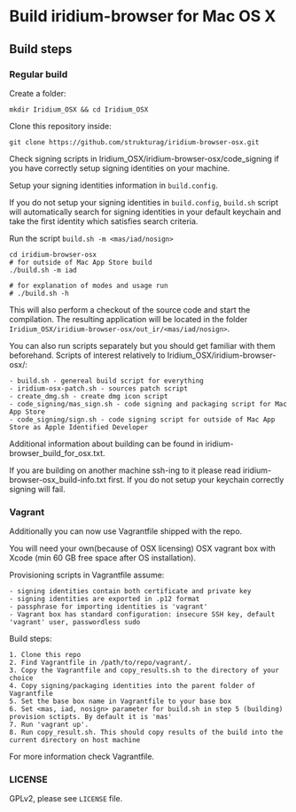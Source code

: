 # Build iridium-browser for Mac OS X

## Build steps

### Regular build

Create a folder:

    mkdir Iridium_OSX && cd Iridium_OSX

Clone this repository inside:

    git clone https://github.com/strukturag/iridium-browser-osx.git

Check signing scripts in Iridium_OSX/iridium-browser-osx/code_signing
if you have correctly setup signing identities on your machine.

Setup your signing identities information in `build.config`.

If you do not setup your signing identities in `build.config`, `build.sh` script will automatically search for
signing identities in your default keychain and take the first identity which satisfies search criteria.

Run the script `build.sh -m <mas/iad/nosign>`

    cd iridium-browser-osx
    # for outside of Mac App Store build
    ./build.sh -m iad

    # for explanation of modes and usage run
    # ./build.sh -h

This will also perform a checkout of the source code and start the
compilation. The resulting application will be located in the folder
`Iridium_OSX/iridium-browser-osx/out_ir/<mas/iad/nosign>`.

You can also run scripts separately but you should get familiar with them beforehand.
Scripts of interest relatively to Iridium_OSX/iridium-browser-osx/:

    - build.sh - genereal build script for everything
    - iridium-osx-patch.sh - sources patch script
    - create_dmg.sh - create dmg icon script
    - code_signing/mas_sign.sh - code signing and packaging script for Mac App Store
    - code_signing/sign.sh - code signing script for outside of Mac App Store as Apple Identified Developer

Additional information about building can be found in iridium-browser_build_for_osx.txt.

If you are building on another machine ssh-ing to it please read iridium-browser-osx_build-info.txt first.
If you do not setup your keychain correctly signing will fail.


### Vagrant

Additionally you can now use Vagrantfile shipped with the repo.

You will need your own(because of OSX licensing) OSX vagrant box with Xcode (min 60 GB free space after OS installation).

Provisioning scripts in Vagrantfile assume:

    - signing identities contain both certificate and private key
    - signing identities are exported in .p12 format
    - passphrase for importing identities is 'vagrant'
    - Vagrant box has standard configuration: insecure SSH key, default 'vagrant' user, passwordless sudo

Build steps:

    1. Clone this repo
    2. Find Vagrantfile in /path/to/repo/vagrant/.
    3. Copy the Vagrantfile and copy_results.sh to the directory of your choice
    4. Copy signing/packaging identities into the parent folder of Vagrantfile
    5. Set the base box name in Vagrantfile to your base box
    6. Set <mas, iad, nosign> parameter for build.sh in step 5 (building) provision sctipts. By default it is 'mas'
    7. Run 'vagrant up'.
    8. Run copy_result.sh. This should copy results of the build into the current directory on host machine

For more information check Vagrantfile.

### LICENSE

GPLv2, please see `LICENSE` file.
